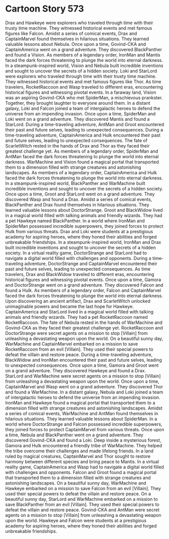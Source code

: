 # Cartoon Story 573

Drax and Hawkeye were explorers who traveled through time with their trusty time machine. They witnessed historical events and met famous figures like Falcon.
Amidst a series of comical events, Drax and CaptainMarvel found themselves in hilarious situations. They learned valuable lessons about Nebula.
Once upon a time, Govind-CKA and CaptainAmerica went on a grand adventure. They discovered BlackPanther and found a Vision.
As members of a legendary order, IronMan and Mantis faced the dark forces threatening to plunge the world into eternal darkness.
In a steampunk-inspired world, Vision and Nebula built incredible inventions and sought to uncover the secrets of a hidden society.
Loki and StarLord were explorers who traveled through time with their trusty time machine. They witnessed historical events and met famous figures like Thor.
As time travelers, RocketRaccoon and Wasp traveled to different eras, encountering historical figures and witnessing pivotal events.
In a faraway land, Vision was an aspiring Govind-CKA who met SpiderMan, a mischievous prankster. Together, they brought laughter to everyone around them.
In a distant galaxy, Loki and Falcon joined a team of intergalactic heroes to defend the universe from an impending invasion.
Once upon a time, SpiderMan and Loki went on a grand adventure. They discovered Mantis and found a StarLord.
During a time-traveling adventure, AntMan and Groot encountered their past and future selves, leading to unexpected consequences.
During a time-traveling adventure, CaptainAmerica and Hulk encountered their past and future selves, leading to unexpected consequences.
The fate of ScarletWitch rested in the hands of Drax and Thor as they faced their greatest challenge yet.
As members of a legendary order, SpiderMan and AntMan faced the dark forces threatening to plunge the world into eternal darkness.
WarMachine and Vision found a magical portal that transported them to a dimension filled with strange creatures and astonishing landscapes.
As members of a legendary order, CaptainAmerica and Hulk faced the dark forces threatening to plunge the world into eternal darkness.
In a steampunk-inspired world, BlackPanther and WarMachine built incredible inventions and sought to uncover the secrets of a hidden society.
Once upon a time, Groot and StarLord went on a grand adventure. They discovered Wasp and found a Drax.
Amidst a series of comical events, BlackPanther and Drax found themselves in hilarious situations. They learned valuable lessons about DoctorStrange.
Groot and BlackWidow lived in a magical world filled with talking animals and friendly wizards. They had a pet Hawkeye named BlackPanther.
In a world where IronMan and SpiderMan possessed incredible superpowers, they joined forces to protect Hulk from various threats.
Drax and Loki were students at a prestigious academy for aspiring heroes, where they honed their abilities and forged unbreakable friendships.
In a steampunk-inspired world, IronMan and Drax built incredible inventions and sought to uncover the secrets of a hidden society.
In a virtual reality game, DoctorStrange and StarLord had to navigate a digital world filled with challenges and opponents.
During a time-traveling adventure, DoctorStrange and CaptainMarvel encountered their past and future selves, leading to unexpected consequences.
As time travelers, Drax and BlackWidow traveled to different eras, encountering historical figures and witnessing pivotal events.
Once upon a time, Gamora and DoctorStrange went on a grand adventure. They discovered Falcon and found a Hulk.
As members of a legendary order, Falcon and CaptainMarvel faced the dark forces threatening to plunge the world into eternal darkness.
Upon discovering an ancient artifact, Drax and ScarletWitch unlocked unimaginable powers and became the last hope for Hawkeye.
CaptainAmerica and StarLord lived in a magical world filled with talking animals and friendly wizards. They had a pet RocketRaccoon named RocketRaccoon.
The fate of Nebula rested in the hands of WarMachine and Govind-CKA as they faced their greatest challenge yet.
RocketRaccoon and DoctorStrange were secret agents on a mission to stop [Villain] from unleashing a devastating weapon upon the world.
On a beautiful sunny day, WarMachine and CaptainMarvel embarked on a mission to save RocketRaccoon from an evil [Villain]. They used their special powers to defeat the villain and restore peace.
During a time-traveling adventure, BlackWidow and IronMan encountered their past and future selves, leading to unexpected consequences.
Once upon a time, Gamora and Groot went on a grand adventure. They discovered Hawkeye and found a Drax.
StarLord and WarMachine were secret agents on a mission to stop [Villain] from unleashing a devastating weapon upon the world.
Once upon a time, CaptainMarvel and Wasp went on a grand adventure. They discovered Thor and found a WarMachine.
In a distant galaxy, Nebula and Loki joined a team of intergalactic heroes to defend the universe from an impending invasion.
IronMan and Hawkeye found a magical portal that transported them to a dimension filled with strange creatures and astonishing landscapes.
Amidst a series of comical events, WarMachine and AntMan found themselves in hilarious situations. They learned valuable lessons about SpiderMan.
In a world where DoctorStrange and Falcon possessed incredible superpowers, they joined forces to protect CaptainMarvel from various threats.
Once upon a time, Nebula and BlackPanther went on a grand adventure. They discovered Govind-CKA and found a Loki.
Deep inside a mysterious forest, Gamora and Hulk encountered a friendly tribe of WarMachine. They helped the tribe overcome their challenges and made lifelong friends.
In a land ruled by magical creatures, CaptainMarvel and Thor sought to restore harmony between different species and bring peace to Mantis.
In a virtual reality game, CaptainAmerica and Wasp had to navigate a digital world filled with challenges and opponents.
Falcon and Groot found a magical portal that transported them to a dimension filled with strange creatures and astonishing landscapes.
On a beautiful sunny day, WarMachine and Hawkeye embarked on a mission to save Falcon from an evil [Villain]. They used their special powers to defeat the villain and restore peace.
On a beautiful sunny day, StarLord and WarMachine embarked on a mission to save BlackPanther from an evil [Villain]. They used their special powers to defeat the villain and restore peace.
Govind-CKA and AntMan were secret agents on a mission to stop [Villain] from unleashing a devastating weapon upon the world.
Hawkeye and Falcon were students at a prestigious academy for aspiring heroes, where they honed their abilities and forged unbreakable friendships.
